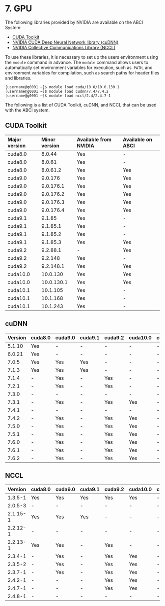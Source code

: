 # 7. GPU

The following libraries provided by NVIDIA are available on the ABCI System:

* [CUDA Toolkit](https://developer.nvidia.com/cuda-toolkit)
* [NVIDIA CUDA Deep Neural Network library (cuDNN)](https://developer.nvidia.com/cudnn)
* [NVIDIA Collective Communications Library (NCCL)](https://developer.nvidia.com/nccl)

To use these libraries, it is necessary to set up the users environment using the `module` command in advance. The `module` command allows users to automatically set environment variables for execution, such as` PATH`, and environment variables for compilation, such as search paths for header files and libraries.

```
[username@g0001 ~]$ module load cuda/10.0/10.0.130.1
[username@g0001 ~]$ module load cudnn/7.4/7.4.2
[username@g0001 ~]$ module load nccl/2.4/2.4.7-1
```

The following is a list of CUDA Toolkit, cuDNN, and NCCL that can be used with the ABCI system.

## CUDA Toolkit

<!--
| Major version | Minor version | Available from NVIDIA | Installed on ABCI | Provided with `module` |
|:--|:--|:--|:--|:--|
| cuda8.0 | 8.0.44 | Yes | - | - |
| cuda8.0 | 8.0.61 | Yes | - | - |
| cuda8.0 | 8.0.61.2 | Yes | Yes | Yes |
| cuda9.0 | 9.0.176 | Yes | Yes | Yes |
| cuda9.0 | 9.0.176.1 | Yes | Yes | Yes |
| cuda9.0 | 9.0.176.2 | Yes | Yes | Yes |
| cuda9.0 | 9.0.176.3 | Yes | Yes | Yes |
| cuda9.0 | 9.0.176.4 | Yes | Yes | Yes |
| cuda9.1 | 9.1.85 | Yes | - | - |
| cuda9.1 | 9.1.85.1 | Yes | - | - |
| cuda9.1 | 9.1.85.2 | Yes | - | - |
| cuda9.1 | 9.1.85.3 | Yes | Yes | Yes |
| cuda9.2 | 9.2.88.1 | - | Yes | Yes |
| cuda9.2 | 9.2.148 | Yes | Yes | - |
| cuda9.2 | 9.2.148.1 | Yes | Yes | Yes |
| cuda10.0 | 10.0.130 | Yes | Yes | Yes |
| cuda10.0 | 10.0.130.1 | Yes | Yes | Yes |
| cuda10.1 | 10.1.105 | Yes | - | - |
| cuda10.1 | 10.1.168 | Yes | Yes | - |
| cuda10.1 | 10.1.243 | Yes | Yes | - |
-->

| Major version | Minor version | Available from NVIDIA | Available on ABCI |
|:--|:--|:--|:--|
| cuda8.0 | 8.0.44 | Yes | - |
| cuda8.0 | 8.0.61 | Yes | - |
| cuda8.0 | 8.0.61.2 | Yes | Yes |
| cuda9.0 | 9.0.176 | Yes | Yes |
| cuda9.0 | 9.0.176.1 | Yes | Yes |
| cuda9.0 | 9.0.176.2 | Yes | Yes |
| cuda9.0 | 9.0.176.3 | Yes | Yes |
| cuda9.0 | 9.0.176.4 | Yes | Yes |
| cuda9.1 | 9.1.85 | Yes | - |
| cuda9.1 | 9.1.85.1 | Yes | - |
| cuda9.1 | 9.1.85.2 | Yes | - |
| cuda9.1 | 9.1.85.3 | Yes | Yes |
| cuda9.2 | 9.2.88.1 | - | Yes |
| cuda9.2 | 9.2.148 | Yes | - |
| cuda9.2 | 9.2.148.1 | Yes | Yes |
| cuda10.0 | 10.0.130 | Yes | Yes |
| cuda10.0 | 10.0.130.1 | Yes | Yes |
| cuda10.1 | 10.1.105 | Yes | - |
| cuda10.1 | 10.1.168 | Yes | - |
| cuda10.1 | 10.1.243 | Yes | - |

## cuDNN

<!--
| Version | cuda8.0 | cuda9.0 | cuda9.1 | cuda9.2 | cuda10.0 | cuda10.1 |
|:--|:--|:--|:--|:--|:--|:--|
| 5.1.10 | Yes | - | - | - | - | - |
| 6.0.21 | Yes | - | - | - | - | - |
| 7.0.5  | Yes | Yes | Yes | - | - | - |
| 7.1.3  | Yes | Yes | Yes | - | - | - |
| 7.1.4  | - | Yes | - | Yes | - | - |
| 7.2.1  | \*1 | Yes | - | Yes | - | - |
| 7.3.0  | - | \*1 | - | - | \*1 | - |
| 7.3.1  | - | Yes | - | Yes | Yes | - |
| 7.4.1  | - | \*1 | - | \*1 | \*1 | - |
| 7.4.2  | - | Yes | - | Yes | Yes | - |
| 7.5.0  | - | Yes | - | Yes | Yes | \*2 |
| 7.5.1  | - | Yes | - | Yes | Yes | \*2 |
| 7.6.0  | - | Yes | - | Yes | Yes | \*2 |
| 7.6.1  | - | Yes | - | Yes | Yes | \*2 |
| 7.6.2  | - | Yes | - | Yes | Yes | \*2 |

\*1 Installed, but modules are not provided
\*2 Installed, but not yet supported
-->

| Version | cuda8.0 | cuda9.0 | cuda9.1 | cuda9.2 | cuda10.0 | cuda10.1 |
|:--|:--|:--|:--|:--|:--|:--|
| 5.1.10 | Yes | - | - | - | - | - |
| 6.0.21 | Yes | - | - | - | - | - |
| 7.0.5  | Yes | Yes | Yes | - | - | - |
| 7.1.3  | Yes | Yes | Yes | - | - | - |
| 7.1.4  | - | Yes | - | Yes | - | - |
| 7.2.1  | - | Yes | - | Yes | - | - |
| 7.3.0  | - | - | - | - | - | - |
| 7.3.1  | - | Yes | - | Yes | Yes | - |
| 7.4.1  | - | - | - | - | - | - |
| 7.4.2  | - | Yes | - | Yes | Yes | - |
| 7.5.0  | - | Yes | - | Yes | Yes | - |
| 7.5.1  | - | Yes | - | Yes | Yes | - |
| 7.6.0  | - | Yes | - | Yes | Yes | - |
| 7.6.1  | - | Yes | - | Yes | Yes | - |
| 7.6.2  | - | Yes | - | Yes | Yes | - |

## NCCL

<!--
| Version | cuda8.0 | cuda9.0 | cuda9.1 | cuda9.2 | cuda10.0 | cuda10.1 |
|:--|:--|:--|:--|:--|:--|:--|
| 1.3.5-1  | Yes | Yes | Yes | Yes | Yes | - |
| 2.0.5-3 | \*1 | \*1 | - | - | - | - |
| 2.1.15-1 | Yes | Yes | Yes | - | - | - |
| 2.2.12-1 | \*1 | \*1 | - | \*1 | - | - |
| 2.2.13-1 | Yes | Yes | - | Yes | - | - |
| 2.3.4-1  | -  | Yes | - | Yes | Yes | - |
| 2.3.5-2  | -  | Yes | - | Yes | Yes | - |
| 2.3.7-1  | -  | Yes | - | Yes | Yes | - |
| 2.4.2-1  | -  | - | - | Yes | Yes | *2 |
| 2.4.7-1  | -  | - | - | Yes | Yes | *2 |
| 2.4.8-1  | -  | - | - | *1 | *1 | *2 |

\*1 Installed, but modules are not provided
\*2 Installed, but not yet supported
-->

| Version | cuda8.0 | cuda9.0 | cuda9.1 | cuda9.2 | cuda10.0 | cuda10.1 |
|:--|:--|:--|:--|:--|:--|:--|
| 1.3.5-1  | Yes | Yes | Yes | Yes | Yes | - |
| 2.0.5-3 | - | - | - | - | - | - |
| 2.1.15-1 | Yes | Yes | Yes | - | - | - |
| 2.2.12-1 | - | - | - | - | - | - |
| 2.2.13-1 | Yes | Yes | - | Yes | - | - |
| 2.3.4-1  | -  | Yes | - | Yes | Yes | - |
| 2.3.5-2  | -  | Yes | - | Yes | Yes | - |
| 2.3.7-1  | -  | Yes | - | Yes | Yes | - |
| 2.4.2-1  | -  | - | - | Yes | Yes | - |
| 2.4.7-1  | -  | - | - | Yes | Yes | - |
| 2.4.8-1  | -  | - | - | - | - | - |
